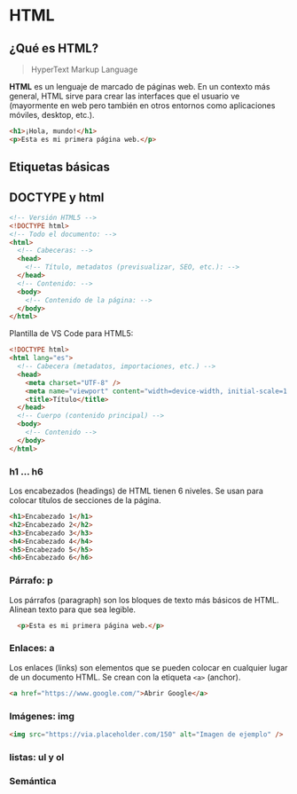 # HTML

## ¿Qué es HTML?

> HyperText Markup Language

**HTML** es un lenguaje de marcado de páginas web. En un contexto más general, HTML sirve para crear las interfaces que el usuario ve (mayormente en web pero también en otros entornos como aplicaciones móviles, desktop, etc.).

```html
<h1>¡Hola, mundo!</h1>
<p>Esta es mi primera página web.</p>
```

## Etiquetas básicas

## DOCTYPE y html

```html
<!-- Versión HTML5 -->
<!DOCTYPE html>
<!-- Todo el documento: -->
<html>
  <!-- Cabeceras: -->
  <head>
    <!-- Título, metadatos (previsualizar, SEO, etc.): -->
  </head>
  <!-- Contenido: -->
  <body>
    <!-- Contenido de la página: -->
  </body>
</html>
```

Plantilla de VS Code para HTML5:

```html
<!DOCTYPE html>
<html lang="es">
  <!-- Cabecera (metadatos, importaciones, etc.) -->
  <head>
    <meta charset="UTF-8" />
    <meta name="viewport" content="width=device-width, initial-scale=1.0" />
    <title>Título</title>
  </head>
  <!-- Cuerpo (contenido principal) -->
  <body>
    <!-- Contenido -->
  </body>
</html>
```

### h1 ... h6

Los encabezados (headings) de HTML tienen 6 niveles. Se usan para colocar títulos de secciones de la página.

```html
<h1>Encabezado 1</h1>
<h2>Encabezado 2</h2>
<h3>Encabezado 3</h3>
<h4>Encabezado 4</h4>
<h5>Encabezado 5</h5>
<h6>Encabezado 6</h6>
```

### Párrafo: p

Los párrafos (paragraph) son los bloques de texto más básicos de HTML. Alinean texto para que sea legible.

```html
  <p>Esta es mi primera página web.</p>
```

### Enlaces: a

Los enlaces (links)  son elementos que se pueden colocar en cualquier lugar de un documento HTML. Se crean con la etiqueta `<a>` (anchor).

````html
<a href="https://www.google.com/">Abrir Google</a>
````

### Imágenes: img

```html
<img src="https://via.placeholder.com/150" alt="Imagen de ejemplo" />
```

### listas: ul y ol

### Semántica
